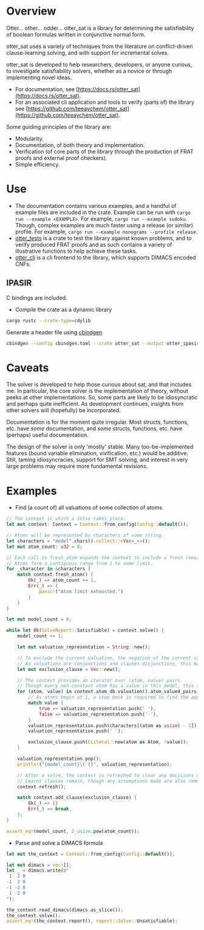 # Overview

Otter… other… odder… otter_sat is a library for determining the satisfiability of boolean formulas written in conjunctive normal form.

otter_sat uses a variety of techniques from the literature on conflict-driven clause-learning solving, and with support for incremental solves.

otter_sat is developed to help researchers, developers, or anyone curious, to investigate satisfiability solvers, whether as a novice or through implementing novel ideas.

- For documentation, see [https://docs.rs/otter_sat](https://docs.rs/otter_sat).
- For an associated cli application and tools to verify (parts of) the library see [https://github.com/teeaychem/otter_sat](https://github.com/teeaychem/otter_sat).

Some guiding principles of the library are:
- Modularity.
- Documentation, of both theory and implementation.
- Verification (of core parts of the library through the production of FRAT proofs and external proof checkers).
- Simple efficiency.

# Use

- The documentation contains various examples, and a handful of example files are included in the crate.
  Example can be run with `cargo run --example <EXAMPLE>`.
  For example, `cargo run --example sudoku`.
  Though, complex examples are much faster using a release (or similar) profile.
  For example, `cargo run --example nonograms --profile release`.
- [otter_tests](https://github.com/teeaychem/otter_sat/tree/main/otter_tests) is a crate to test the library against known problems, and to verify produced FRAT proofs and as such contains a variety of illustrative functions to help achieve these tasks.
- [otter_cli](https://github.com/teeaychem/otter_sat/tree/main/otter_cli) is a cli frontend to the library, which supports DIMACS encoded CNFs.

## IPASIR

C bindings are included.

- Compile the crate as a dynamic library

```sh
cargo rustc --crate-type=cdylib
```

Generate a header file using [cbindgen](https://github.com/mozilla/cbindgen)

```sh
cbindgen --config cbindgen.toml --crate otter_sat --output otter_ipasir.h
```

# Caveats

The solver is developed to help those curious about sat, and that includes me.
In particular, the core solver is the implementation of theory, without peeks at other implementations.
So, some parts are likely to be idiosyncratic and perhaps quite inefficient.
As development continues, insights from other solvers will (hopefully) be incorporated.

Documentation is for the moment quite irregular.
Most structs, functions, etc. have *some* documentation, and *some* structs, functions, etc. have (perhaps) useful documentation.

The design of the solver is only 'mostly' stable.
Many too-be-implemented features (bound variable elimination, vivification, etc.) would be additive.
Still, taming idiosyncracies, support for SMT solving, and interest in very large problems may require more fundamental revisions.

# Examples

- Find (a count of) all valuations of some collection of atoms

``` rust
// The context in which a solve takes place.
let mut context: Context = Context::from_config(Config::default());

// Atoms will be represented by characters of some string.
let characters = "model".chars().collect::<Vec<_>>();
let mut atom_count: u32 = 0;

// Each call to fresh_atom expands the context to include a fresh (new) atom.
// Atoms form a contiguous range from 1 to some limit.
for _character in &characters {
    match context.fresh_atom() {
        Ok(_) => atom_count += 1,
        Err(_) => {
            panic!("Atom limit exhausted.")
        }
    }
}

let mut model_count = 0;

while let Ok(SolveReport::Satisfiable) = context.solve() {
    model_count += 1;

    let mut valuation_representation = String::new();

    // To exclude the current valuation, the negation of the current valuation is added as a clause.
    // As valuations are conjunctions and clauses disjunctions, this may be done by negating each literal.
    let mut exclusion_clause = Vec::new();

    // The context provides an iterator over (atom, value) pairs.
    // Though every non-constant atom has a value in this model, this avoids handling the no value option.
    for (atom, value) in context.atom_db.valuation().atom_valued_pairs() {
        // As atoms begin at 1, a step back is required to find the appropriate character.
        match value {
            true => valuation_representation.push(' '),
            false => valuation_representation.push('-'),
        }
        valuation_representation.push(characters[(atom as usize) - 1]);
        valuation_representation.push(' ');

        exclusion_clause.push(CLiteral::new(atom as Atom, !value));
    }

    valuation_representation.pop();
    println!("{model_count}\t {}", valuation_representation);

    // After a solve, the context is refreshed to clear any decisions made.
    // Learnt clauses remain, though any assumptions made are also removed.
    context.refresh();

    match context.add_clause(exclusion_clause) {
        Ok(_) => {}
        Err(_) => break,
    };
}

assert_eq!(model_count, 2_usize.pow(atom_count));
```

- Parse and solve a DIMACS formula

``` rust
let mut the_context = Context::from_config(Config::default());

let mut dimacs = vec![];
let _ = dimacs.write(b"
 1  2 0
-1  2 0
-1 -2 0
 1 -2 0
");

the_context.read_dimacs(dimacs.as_slice());
the_context.solve();
assert_eq!(the_context.report(), report::Solve::Unsatisfiable);
```

